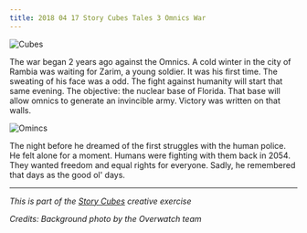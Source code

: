 ```yaml
---
title: 2018 04 17 Story Cubes Tales 3 Omnics War
---
```


![Cubes](/content/images/2016/06/cubes2.jpg)

The war began 2 years ago against the Omnics. A cold winter in the city of Rambia was waiting for Zarim, a young soldier. It was his first time. The sweating of his face was a odd. The fight against humanity will start that same evening. The objective: the nuclear base of Florida. That base will allow omnics to generate an invincible army. Victory was written on that walls.

![Omincs](/content/images/2016/06/equal.jpg)

The night before he dreamed of the first struggles with the human police. He felt alone for a moment. Humans were fighting with them back in 2054. They wanted freedom and equal rights for everyone. Sadly, he remembered that days as the good ol' days.


---
_This is part of the [Story Cubes](http://fjaguero.com/discovering-the-story-cubes/) creative exercise_

_Credits: Background photo by the Overwatch team_
